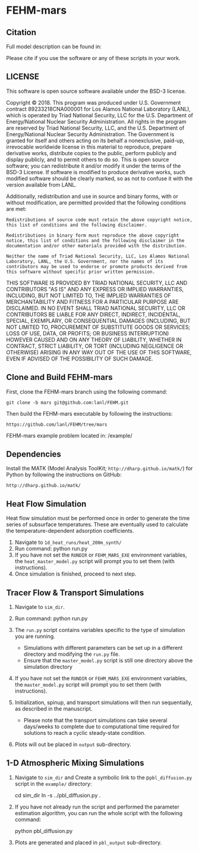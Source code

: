 FEHM-mars
=========


Citation
--------

Full model description can be found in:
    <JGR Citation>

Please cite if you use the software or any of these scripts in your work. 


LICENSE
-------

This software is open source software available under the BSD-3 license.

Copyright © 2018. This program was produced under U.S. Government contract 89233218CNA000001 for Los Alamos National Laboratory (LANL), which is operated by Triad National Security, LLC for the U.S. Department of Energy/National Nuclear Security Administration. All rights in the program are reserved by Triad National Security, LLC, and the U.S. Department of Energy/National Nuclear Security Administration. The Government is granted for itself and others acting on its behalf a nonexclusive, paid-up, irrevocable worldwide license in this material to reproduce, prepare derivative works, distribute copies to the public, perform publicly and display publicly, and to permit others to do so. This is open source software; you can redistribute it and/or modify it under the terms of the BSD-3 License. If software is modified to produce derivative works, such modified software should be clearly marked, so as not to confuse it with the version available from LANL.

Additionally, redistribution and use in source and binary forms, with or without modification, are permitted provided that the following conditions are met:

    Redistributions of source code must retain the above copyright notice, this list of conditions and the following disclaimer.

    Redistributions in binary form must reproduce the above copyright notice, this list of conditions and the following disclaimer in the documentation and/or other materials provided with the distribution.

    Neither the name of Triad National Security, LLC, Los Alamos National Laboratory, LANL, the U.S. Government, nor the names of its contributors may be used to endorse or promote products derived from this software without specific prior written permission.

THIS SOFTWARE IS PROVIDED BY TRIAD NATIONAL SECURITY, LLC AND CONTRIBUTORS "AS IS" AND ANY EXPRESS OR IMPLIED WARRANTIES, INCLUDING, BUT NOT LIMITED TO, THE IMPLIED WARRANTIES OF MERCHANTABILITY AND FITNESS FOR A PARTICULAR PURPOSE ARE DISCLAIMED. IN NO EVENT SHALL TRIAD NATIONAL SECURITY, LLC OR CONTRIBUTORS BE LIABLE FOR ANY DIRECT, INDIRECT, INCIDENTAL, SPECIAL, EXEMPLARY, OR CONSEQUENTIAL DAMAGES (INCLUDING, BUT NOT LIMITED TO, PROCUREMENT OF SUBSTITUTE GOODS OR SERVICES; LOSS OF USE, DATA, OR PROFITS; OR BUSINESS INTERRUPTION) HOWEVER CAUSED AND ON ANY THEORY OF LIABILITY, WHETHER IN CONTRACT, STRICT LIABILITY, OR TORT (INCLUDING NEGLIGENCE OR OTHERWISE) ARISING IN ANY WAY OUT OF THE USE OF THIS SOFTWARE, EVEN IF ADVISED OF THE POSSIBILITY OF SUCH DAMAGE.



Clone and Build FEHM-mars
-------------------------

First, clone the FEHM-mars branch using the following command:

    git clone -b mars git@github.com:lanl/FEHM.git

Then build the FEHM-mars executable by following the instructions:

    https://github.com/lanl/FEHM/tree/mars

FEHM-mars example problem located in:
    <REPO>/example/

Dependencies
------------

Install the MATK (Model Analysis ToolKit; ``http://dharp.github.io/matk/``) for Python by following the instructions on GitHub:

    http://dharp.github.io/matk/

    
Heat Flow Simulation
--------------------

Heat flow simulation must be performed once in order to generate the time
series of subsurface temperatures. These are eventually used to calculate the
temperature-dependent adsorption coefficients. 

1. Navigate to ``1d_heat_runs/heat_200m_synth/`` 
2. Run command:
    python run.py
3. If you have not set the ``RUNDIR`` or ``FEHM_MARS_EXE`` environment variables, the ``heat_master_model.py`` script will prompt you to set them (with instructions). 
4. Once simulation is finished, proceed to next step. 


Tracer Flow & Transport Simulations
-----------------------------------

1. Navigate to ``sim_dir``.
2. Run command:
    python run.py
3. The ``run.py`` script contains variables specific to the type of simulation you are running. 
    
    - Simulations with different parameters can be set up in a different directory and modifying the ``run.py`` file. 
    - Ensure that the ``master_model.py`` script is still one directory above the simulation directory 
4. If you have not set the ``RUNDIR`` or ``FEHM_MARS_EXE`` environment variables, the ``master_model.py`` script will prompt you to set them (with instructions). 
5. Initialization, spinup, and transport simulations will then run sequentially, as described in the manuscript. 
    
    - Please note that the transport simulations can take several days/weeks to complete due to computational time required for solutions to reach a cyclic steady-state condition.

6. Plots will out be placed in ``output`` sub-directory. 


1-D Atmospheric Mixing Simulations
----------------------------------

1. Navigate to ``sim_dir`` and Create a symbolic link to the p``pbl_diffusion.py`` script in the ``example/`` directory:

    cd sim_dir
    ln -s ../pbl_diffusion.py .

2. If you have not already run the script and performed the parameter estimation algorithm, you can run the whole script with the following command:

    python pbl_diffusion.py

3. Plots are generated and placed in ``pbl_output`` sub-directory.



